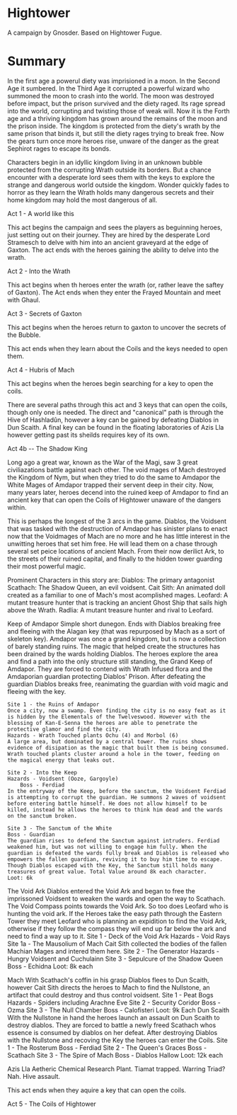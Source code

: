 # Hightower

A campaign by Gnosder. Based on Hightower Fugue.

# Summary

In the first age a powerul diety was imprisioned in a moon. In the Second Age it sumbered. In the Third Age it corrupted a powerful wizard who summoned the moon to crash into the world. The moon was destroyed before impact, but the prison survived and the diety raged. Its rage spread into the world, corrupting and twisting those of weak will. Now it is the Forth age and a thriving kingdom has grown around the remains of the moon and the prison inside. The kingdom is protected from the diety's wrath by the same prison that binds it, but still the diety rages trying to break free. Now the gears turn once more heroes rise, unware of the danger as the great Sephirot rages to escape its bonds.

Characters begin in an idyllic kingdom living in an unknown bubble protected from the corrupting Wrath outside its borders. But a chance encounter with a desperate lord sees them with the keys to explore the strange and dangerous world outside the kingdom. Wonder quickly fades to horror as they learn the Wrath holds many dangerous secrets and their home kingdom may hold the most dangerous of all.

Act 1 - A world like this

This act begins the campaign and sees the players as beguinning heroes, just setting out on their journey. They are hired by the desperate Lord Stramesch to delve with him into an ancient graveyard at the edge of Gaxton.
The act ends with the heroes gaining the ability to delve into the wrath.

Act 2 - Into the Wrath

This act begins when th heroes enter the wrath (or, rather leave the saftey of Gaxton).
The Act ends when they enter the Frayed Mountain and meet with Ghaul.

Act 3 - Secrets of Gaxton

This act begins when the heroes return to gaxton to uncover the secrets of the Bubble.

This act ends when they learn about the Coils and the keys needed to open them.

Act 4 - Hubris of Mach

This act begins when the heroes begin searching for a key to open the coils.

There are several paths through this act and 3 keys that can open the coils, though only one is needed. The direct and "canonical" path is through the Hive of Hashladûn, however a key can be gained by defeating Diablos in Dun Scaith. A final key can be found in the floating laboratories of Azis Lla however getting past its sheilds requires key of its own.

Act 4b -- The Shadow King

Long ago a great war, known as the War of the Magi, saw 3 great civiliazations battle against each other. The void mages of Mach destroyed the Kingdom of Nym, but when they tried to do the same to Amdapor the White Mages of Amdapor trapped their servent deep in their city. Now, many years later, heroes decend into the ruined keep of Amdapor to find an ancient key that can open the Coils of Hightower unaware of the dangers within.

This is perhaps the longest of the 3 arcs in the game. Diablos, the Voidsent that was tasked with the destruction of Amdapor has sinister plans to enact now that the Voidmages of Mach are no more and he has little interest in the unwitting heroes that set him free. He will lead them on a chase through several set peice locations of ancient Mach. From their now derilict Ark, to the streets of their ruined capital, and finally to the hidden tower guarding their most powerful magic.

Prominent Characters in this story are:
    Diablos: The primary antagonist
    Scathach: The Shadow Queen, an evil voidsent.
    Cait Sith: An animated doll created as a familiar to one of Mach's most acomplished mages.
    Leofard: A mutant treasure hunter that is tracking an ancient Ghost Ship that sails high above the Wrath.
    Radlia: A mutant treasure hunter and rival to Leofard.

Keep of Amdapor
    Simple short dunegon. Ends with Diablos breaking free and fleeing with the Alagan key (that was repurposed by Mach as a sort of skeleton key).
    Amdapor was once a grand kingdom, but is now a collection of barely standing ruins. The magic that helped create the structures has been drained by the wards holding Diablos. The heroes explore the area and find a path into the only structure still standing, the Grand Keep of Amdapor. They are forced to contend with Wrath Infused flora and the Amdaporian guardian protecting Diablos' Prison. After defeating the guardian Diablos breaks free, reanimating the guardian with void magic and fleeing with the key.

    Site 1 - the Ruins of Amdapor
    Once a city, now a swamp. Even finding the city is no easy feat as it is hidden by the Elementals of the Twelveswood. However with the blessing of Kan-E-Senna the heroes are able to penetrate the protective glamor and find the city.
    Hazards - Wrath Touched plants Ochu (4) and Morbol (6)
    A large area, but dominated by a central tower. The ruins shows evidence of disipation as the magic that built them is being consumed. Wrath touched plants cluster around a hole in the tower, feeding on the magical energy that leaks out. 

    Site 2 - Into the Keep
    Hazards - Voidsent (Ooze, Gargoyle)
        Boss - Ferdiad
    In the entryway of the Keep, before the sanctum, the Voidsent Ferdiad is attempting to corrupt the guardian. He summons 2 waves of voidsent before entering battle himself. He does not allow himself to be killed, instead he allows the heroes to think him dead and the wards on the sanctum broken.

    Site 3 - The Sanctum of the White
    Boss - Guardian
    The guardian rises to defend the Sanctum against intruders. Ferdiad weakened him, but was not willing to engage him fully. When the guardian is defeated the wards fully break and Diablos is released who empowers the fallen guardian, reviving it to buy him time to escape.
    Though Diablos escaped with the Key, the Sanctum still holds many treasures of great value. Total Value around 8k each character.
    Loot: 6k

The Void Ark
    Diablos entered the Void Ark and began to free the imprissoned Voidsent to weaken the wards and open the way to Scathach.
    The Void Compass points towards the Void Ark. So too does Leofard who is hunting the void ark. If the Heroes take the easy path through the Eastern Tower they meet Leofard who is planning an expidition to find the Void Ark, otherwise if they follow the compass they will end up far below the ark and need to find a way up to it.
    Site 1 - Deck of the Void Ark
        Hazards - Void Rays
    Site 1a - The Mausolium of Mach
        Cait Sith collected the bodies of the fallen Machian Mages and intered them here.
    Site 2 - The Generator
        Hazards - Hungry Voidsent and Cuchulainn
    Site 3 - Sepulcure of the Shadow Queen
        Boss - Echidna
    Loot: 8k each

Mach
    With Scathach's coffin in his grasp Diablos flees to Dun Scaith, however Cait Sith directs the heroes to Mach to find the Nullstone, an artifact that could destroy and thus control voidsent.
    Site 1 - Peat Bogs
        Hazards - Spiders including Arachne Eve
    Site 2 - Security Coridor
        Boss - Ozma
    Site 3 - The Null Chamber
        Boss - Calofisteri
    Loot: 9k Each
Dun Scaith
    With the Nullstone in hand the heroes launch an assault on Dun Scaith to destroy diablos. They are forced to battle a newly freed Scathach whos essence is consumed by diablos on her defeat. After destroying Diablos with the Nullstone and recoving the Key the heroes can enter the Coils.
    Site 1 - The Rosterum
        Boss - Ferdiad
    Site 2 - The Queen's Graces
        Boss - Scathach
    Site 3 - The Spire of Mach
        Boss - Diablos Hallow
    Loot: 12k each

Azis Lla
    Aetheric Chemical Research Plant. Tiamat trapped. Warring Triad? Nah. Hive assault.



This act ends when they aquire a key that can open the coils.

Act 5 - The Coils of Hightower